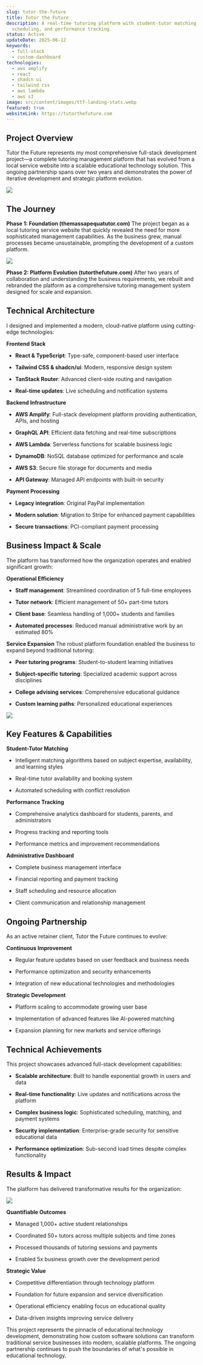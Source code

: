 ```yaml
---
slug: tutor-the-future
title: Tutor the Future
description: A real-time tutoring platform with student-tutor matching, live
  scheduling, and performance tracking.
status: Active
updateDate: 2025-06-12
keywords:
  - full-stack
  - custom-dashboard
technologies:
  - aws amplify
  - react
  - shadcn ui
  - tailwind css
  - aws lambda
  - aws s3
image: src/content/images/ttf-landing-stats.webp
featured: true
websiteLink: https://tutorthefuture.com
---
```

## Project Overview

Tutor the Future represents my most comprehensive full-stack development project—a complete tutoring management platform that has evolved from a local service website into a scalable educational technology solution. This ongoing partnership spans over two years and demonstrates the power of iterative development and strategic platform evolution.

![](src/content/images/ttf-about.webp)

## The Journey

**Phase 1: Foundation (themassapequatutor.com)** The project began as a local tutoring service website that quickly revealed the need for more sophisticated management capabilities. As the business grew, manual processes became unsustainable, prompting the development of a custom platform.

![](src/content/images/ttf-logo.webp)

**Phase 2: Platform Evolution (tutorthefuture.com)** After two years of collaboration and understanding the business requirements, we rebuilt and rebranded the platform as a comprehensive tutoring management system designed for scale and expansion.

## Technical Architecture

I designed and implemented a modern, cloud-native platform using cutting-edge technologies:

**Frontend Stack**

*   **React & TypeScript**: Type-safe, component-based user interface
    
*   **Tailwind CSS & shadcn/ui**: Modern, responsive design system
    
*   **TanStack Router**: Advanced client-side routing and navigation
    
*   **Real-time updates**: Live scheduling and notification systems
    

**Backend Infrastructure**

*   **AWS Amplify**: Full-stack development platform providing authentication, APIs, and hosting
    
*   **GraphQL API**: Efficient data fetching and real-time subscriptions
    
*   **AWS Lambda**: Serverless functions for scalable business logic
    
*   **DynamoDB**: NoSQL database optimized for performance and scale
    
*   **AWS S3**: Secure file storage for documents and media
    
*   **API Gateway**: Managed API endpoints with built-in security
    

**Payment Processing**

*   **Legacy integration**: Original PayPal implementation
    
*   **Modern solution**: Migration to Stripe for enhanced payment capabilities
    
*   **Secure transactions**: PCI-compliant payment processing
    

## Business Impact & Scale

The platform has transformed how the organization operates and enabled significant growth:

**Operational Efficiency**

*   **Staff management**: Streamlined coordination of 5 full-time employees
    
*   **Tutor network**: Efficient management of 50+ part-time tutors
    
*   **Client base**: Seamless handling of 1,000+ students and families
    
*   **Automated processes**: Reduced manual administrative work by an estimated 80%
    

**Service Expansion** The robust platform foundation enabled the business to expand beyond traditional tutoring:

*   **Peer tutoring programs**: Student-to-student learning initiatives
    
*   **Subject-specific tutoring**: Specialized academic support across disciplines
    
*   **College advising services**: Comprehensive educational guidance
    
*   **Custom learning paths**: Personalized educational experiences
    

![](src/content/images/ttf-tutors.webp)

## Key Features & Capabilities

**Student-Tutor Matching**

*   Intelligent matching algorithms based on subject expertise, availability, and learning styles
    
*   Real-time tutor availability and booking system
    
*   Automated scheduling with conflict resolution
    

**Performance Tracking**

*   Comprehensive analytics dashboard for students, parents, and administrators
    
*   Progress tracking and reporting tools
    
*   Performance metrics and improvement recommendations
    

**Administrative Dashboard**

*   Complete business management interface
    
*   Financial reporting and payment tracking
    
*   Staff scheduling and resource allocation
    
*   Client communication and relationship management
    

## Ongoing Partnership

As an active retainer client, Tutor the Future continues to evolve:

**Continuous Improvement**

*   Regular feature updates based on user feedback and business needs
    
*   Performance optimization and security enhancements
    
*   Integration of new educational technologies and methodologies
    

**Strategic Development**

*   Platform scaling to accommodate growing user base
    
*   Implementation of advanced features like AI-powered matching
    
*   Expansion planning for new markets and service offerings
    

## Technical Achievements

This project showcases advanced full-stack development capabilities:

*   **Scalable architecture**: Built to handle exponential growth in users and data
    
*   **Real-time functionality**: Live updates and notifications across the platform
    
*   **Complex business logic**: Sophisticated scheduling, matching, and payment systems
    
*   **Security implementation**: Enterprise-grade security for sensitive educational data
    
*   **Performance optimization**: Sub-second load times despite complex functionality
    

## Results & Impact

The platform has delivered transformative results for the organization:

![](src/content/images/ttf-client-dashboard.webp)

**Quantifiable Outcomes**

*   Managed 1,000+ active student relationships
    
*   Coordinated 50+ tutors across multiple subjects and time zones
    
*   Processed thousands of tutoring sessions and payments
    
*   Enabled 5x business growth over the development period
    

**Strategic Value**

*   Competitive differentiation through technology platform
    
*   Foundation for future expansion and service diversification
    
*   Operational efficiency enabling focus on educational quality
    
*   Data-driven insights improving service delivery
    

This project represents the pinnacle of educational technology development, demonstrating how custom software solutions can transform traditional service businesses into modern, scalable platforms. The ongoing partnership continues to push the boundaries of what's possible in educational technology.